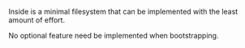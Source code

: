 Inside is a minimal filesystem that can be implemented with the least amount of effort.

No optional feature need be implemented when bootstrapping.
